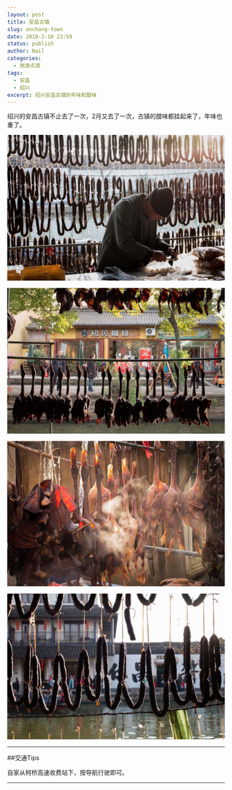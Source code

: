 ```yaml
---
layout: post
title: 安昌古镇
slug: anchang-town
date: 2018-2-10 23:59
status: publish
author: Nail
categories: 
  - 旅游点滴
tags: 
  - 安昌
  - 绍兴
excerpt: 绍兴安昌古镇的年味和腊味
---
```


绍兴的安昌古镇不止去了一次，2月又去了一次，古镇的腊味都挂起来了，年味也重了。

![敲糯米糖的老人](./images/20180210-ancang/ac-1.jpg "敲糯米糖的老人")

![腊味](./images/20180210-ancang/ac-2.jpg "腊味")

![腊味](./images/20180210-ancang/ac-3.jpg "腊味")

![腊味](./images/20180210-ancang/ac-4.jpg "腊味")

---

##交通Tips

自家从柯桥高速收费站下，按导航行驶即可。

---
